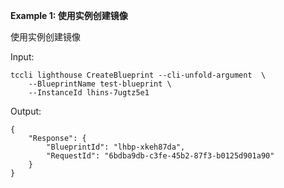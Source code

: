 **Example 1: 使用实例创建镜像**

使用实例创建镜像

Input: 

```
tccli lighthouse CreateBlueprint --cli-unfold-argument  \
    --BlueprintName test-blueprint \
    --InstanceId lhins-7ugtz5e1
```

Output: 
```
{
    "Response": {
        "BlueprintId": "lhbp-xkeh87da",
        "RequestId": "6bdba9db-c3fe-45b2-87f3-b0125d901a90"
    }
}
```

